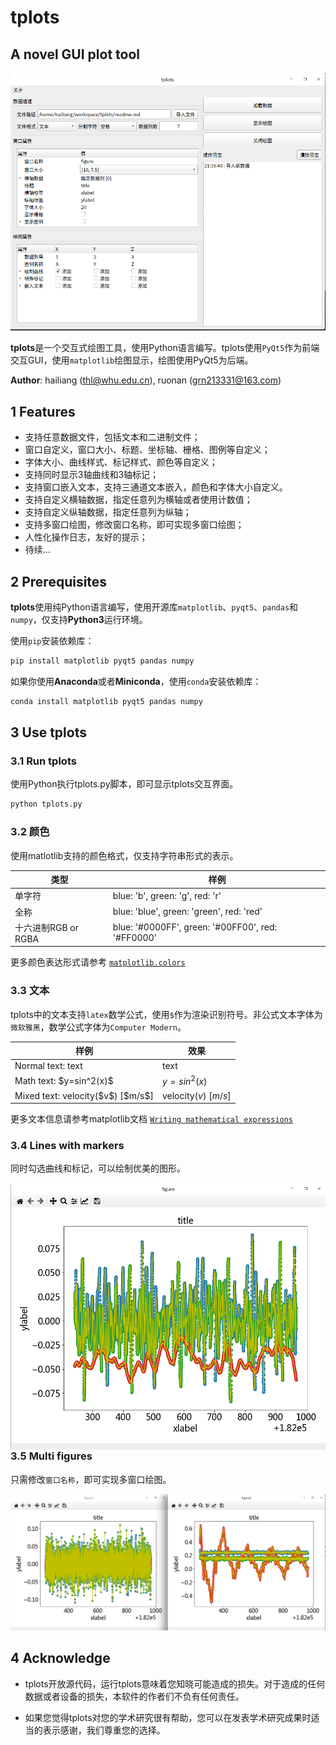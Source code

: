 # **tplots**

## **A novel GUI plot tool**

<img src="./screenshots/tplots.png" style="zoom:80%;"/>

**tplots**是一个交互式绘图工具，使用Python语言编写。tplots使用`PyQt5`作为前端交互GUI，使用`matplotlib`绘图显示，绘图使用PyQt5为后端。

**Author**: hailiang (thl@whu.edu.cn), ruonan (grn213331@163.com)

## **1 Features**

- 支持任意数据文件，包括文本和二进制文件；
- 窗口自定义，窗口大小、标题、坐标轴、栅格、图例等自定义；
- 字体大小、曲线样式、标记样式、颜色等自定义；
- 支持同时显示3轴曲线和3轴标记；
- 支持窗口嵌入文本，支持三通道文本嵌入，颜色和字体大小自定义。
- 支持自定义横轴数据，指定任意列为横轴或者使用计数值；
- 支持自定义纵轴数据，指定任意列为纵轴；
- 支持多窗口绘图，修改窗口名称，即可实现多窗口绘图；
- 人性化操作日志，友好的提示；
- 待续...

## **2 Prerequisites**

**tplots**使用纯Python语言编写，使用开源库`matplotlib`、`pyqt5`、`pandas`和`numpy`，仅支持**Python3**运行环境。

使用`pip`安装依赖库：

```bash
pip install matplotlib pyqt5 pandas numpy
```

如果你使用**Anaconda**或者**Miniconda**，使用`conda`安装依赖库：

```bash
conda install matplotlib pyqt5 pandas numpy
```

## **3 Use tplots**

### **3.1 Run tplots** 

使用Python执行tplots.py脚本，即可显示tplots交互界面。

```bash
python tplots.py
```

### **3.2 颜色**

使用matlotlib支持的颜色格式，仅支持字符串形式的表示。

| 类型                | 样例                                              |
| ------------------- | ------------------------------------------------- |
| 单字符              | blue: 'b', green: 'g', red: 'r'                   |
| 全称                | blue: 'blue', green: 'green', red: 'red'          |
| 十六进制RGB or RGBA | blue: '#0000FF', green: '#00FF00', red: '#FF0000' |

更多颜色表达形式请参考 [`matplotlib.colors`](https://matplotlib.org/api/colors_api.html#module-matplotlib.colors)

### **3.3 文本**

tplots中的文本支持`latex`数学公式，使用`$`作为渲染识别符号。非公式文本字体为`微软雅黑`，数学公式字体为`Computer Modern`。

| 样例                                  | 效果                  |
| ------------------------------------- | --------------------- |
| Normal text: text                     | text                  |
| Math text: \$y=sin^2(x)\$             | $y=sin^2(x)$          |
| Mixed text: velocity(\$v\$) [\$m/s\$] | velocity($v$) [$m/s$] |

更多文本信息请参考matplotlib文档 [`Writing mathematical expressions`](https://matplotlib.org/tutorials/text/mathtext.html)

### **3.4 Lines with markers**

同时勾选曲线和标记，可以绘制优美的图形。

<img src="./screenshots/lines_with_markers.png" align=left width=600/>

### **3.5 Multi figures**

只需修改`窗口名称`，即可实现多窗口绘图。

<img src="./screenshots/multi_figures.png"  />

## **4 Acknowledge**

- tplots开放源代码，运行tplots意味着您知晓可能造成的损失。对于造成的任何数据或者设备的损失，本软件的作者们不负有任何责任。

- 如果您觉得tplots对您的学术研究很有帮助，您可以在发表学术研究成果时适当的表示感谢，我们尊重您的选择。